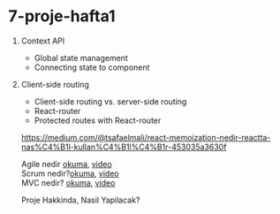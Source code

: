 # 7-proje-hafta1

1. Context API
   - Global state management
   - Connecting state to component
2. Client-side routing
   - Client-side routing vs. server-side routing
   - React-router
   - Protected routes with React-router
   
   https://medium.com/@tsafaelmali/react-memoization-nedir-reactta-nas%C4%B1l-kullan%C4%B1l%C4%B1r-453035a3630f
   
   Agile nedir [okuma](https://www.acmagile.com/agile-nedir/), [video](https://www.youtube.com/watch?v=nHv3-VtiP38&ab_channel=BilgisayarKavramlari)   
   Scrum nedir?[okuma](https://tr.wikipedia.org/wiki/Scrum), [video](https://www.youtube.com/watch?v=Lk7N1zd7Mv8&ab_channel=BilgisayarKavramlari)  
   MVC nedir? [okuma](https://medium.com/@kdrcandogan/mvc-nedir-mvc-ya%C5%9Fam-d%C3%B6ng%C3%BCs%C3%BC-life-cycle-8e124f24650c), [video](https://www.youtube.com/watch?v=GM_c7zRvFUs&ab_channel=Hakan%C3%87amo%C4%9Flu)  
   
   
   Proje Hakkinda, Nasil Yapilacak?
